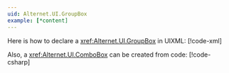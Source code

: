 ```yaml
---
uid: Alternet.UI.GroupBox
example: [*content]
---
```


Here is how to declare a <xref:Alternet.UI.GroupBox> in UIXML:
[!code-xml[](examples/ExampleWindow.uixml#CreateUixmlDeclaration)]

Also, a <xref:Alternet.UI.ComboBox> can be created from code:
[!code-csharp[](examples/ExampleWindow.uixml.cs#GroupBoxCSharpCreation)]
